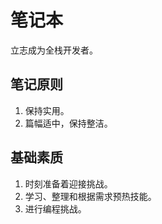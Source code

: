 # 笔记本

立志成为全栈开发者。

## 笔记原则

1. 保持实用。
2. 篇幅适中，保持整洁。

## 基础素质

1. 时刻准备着迎接挑战。
2. 学习、整理和根据需求预热技能。
3. 进行编程挑战。
